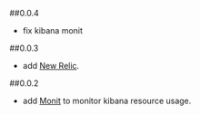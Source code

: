 ##0.0.4
* fix kibana monit

##0.0.3
* add [New Relic](https://newrelic.com). 

##0.0.2
* add [Monit](https://mmonit.com/monit/) to monitor kibana resource usage. 